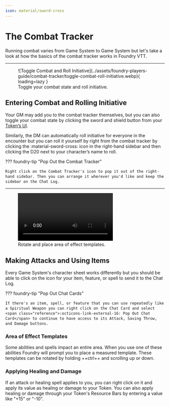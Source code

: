 ```yaml
---
icon: material/sword-cross
---
```


# The Combat Tracker
Running combat varies from Game System to Game System but let's take a look at how the basics of the combat tracker works in Foundry VTT.

---

<figure class="right w450" markdown>
  ![Toggle Combat and Roll Initiative](../assets/foundry-players-guide/combat-tracker/toggle-combat-roll-initiative.webp){ loading=lazy }
  <figcaption>Toggle your combat state and roll initiative.</figcaption>
</figure>

## Entering Combat and Rolling Initiative
Your GM may add you to the combat tracker themselves, but you can also toggle your combat state by clicking the sword and shield button from your [Token’s UI](token-features.md).

Similarly, the DM can automatically roll initiative for everyone in the encounter but you can roll it yourself by right from the combat tracker by clicking the <span class="reference">:material-sword-cross:</span> icon in the right-hand sidebar and then clicking the D20 next to your character’s name to roll.

??? foundry-tip "Pop Out the Combat Tracker"

    Right click on the Combat Tracker's icon to pop it out of the right-hand sidebar. Then you can arrange it wherever you'd like and keep the sidebar on the Chat Log.

<div class="clear"></div>

---

<figure class="right w450 video_container" markdown>
  <video controls="true" allowfullscreen="true">
    <source src="../../assets/foundry-players-guide/combat-tracker/area-of-effect.webm" type="video/webm">
    Your browser does not support the video tag.
  </video>
  <figcaption markdown>Rotate and place area of effect templates.</figcaption>
</figure>

## Making Attacks and Using Items
Every Game System's character sheet works differently but you should be able to click on the icon for your item, feature, or spell to send it to the Chat Log.

??? foundry-tip "Pop Out Chat Cards"

    If there's an item, spell, or feature that you can use repeatedly like a Spiritual Weapon you can right click on the Chat Card and select <span class="reference">:octicons-link-external-16: Pop Out Chat Card</span> to continue to have access to its Attack, Saving Throw, and Damage buttons.

### Area of Effect Templates
Some abilities and spells impact an entire area. When you use one of these abilities Foundry will prompt you to place a measured template. These templates can be rotated by holding ++ctrl++ and scrolling up or down.

### Applying Healing and Damage
If an attack or healing spell applies to you, you can right click on it and apply its value as healing or damage to your Token. You can also apply healing or damage through your Token's Resource Bars by entering a value like "+15" or "-10".